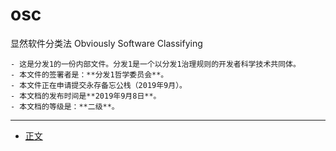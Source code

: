 # osc
显然软件分类法 Obviously Software Classifying

```
- 这是分发1的一份内部文件。分发1是一个以分发1治理规则的开发者科学技术共同体。
- 本文件的签署者是：**分发1哲学委员会**。
- 本文件正在申请提交永存备忘公栈（2019年9月）。
- 本文档的发布时间是**2019年9月8日**。
- 本文档的等级是：**二级**。
```

----

* [正文](http://dist1.tech/osc/%E6%98%BE%E7%84%B6%E8%BD%AF%E4%BB%B6%E5%88%86%E7%B1%BB%E6%B3%95.pdf)
